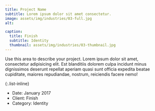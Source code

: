 ```yaml
---
title: Project Name
subtitle: Lorem ipsum dolor sit amet consectetur.
image: assets/img/industries/03-full.jpg
alt: 

caption:
  title: Finish
  subtitle: Identity
  thumbnail: assets/img/industries/03-thumbnail.jpg
---
```

Use this area to describe your project. Lorem ipsum dolor sit amet, consectetur adipisicing elit. Est blanditiis dolorem culpa incidunt minus dignissimos deserunt repellat aperiam quasi sunt officia expedita beatae cupiditate, maiores repudiandae, nostrum, reiciendis facere nemo!

{:.list-inline}
- Date: January 2017
- Client: Finish
- Category: Identity

